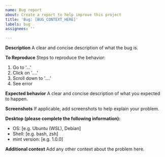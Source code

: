 ```yaml
---
name: Bug report
about: Create a report to help improve this project
title: 'Bug: [BUG_CONTEXT_HERE]'
labels: bug
assignees: ''

---
```


**Description**
A clear and concise description of what the bug is.

**To Reproduce**
Steps to reproduce the behavior:
1. Go to '...'
2. Click on '....'
3. Scroll down to '....'
4. See error

**Expected behavior**
A clear and concise description of what you expected to happen.

**Screenshots**
If applicable, add screenshots to help explain your problem.

**Desktop (please complete the following information):**
 - OS: [e.g. Ubuntu (WSL), Debian]
 - Shell: [e.g. bash, zsh]
 - mint version: [e.g. 1.0.0]

**Additional context**
Add any other context about the problem here.
